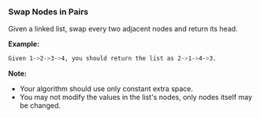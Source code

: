 ###  Swap Nodes in Pairs

Given a linked list, swap every two adjacent nodes and return its head.

**Example:**

```bash
Given 1->2->3->4, you should return the list as 2->1->4->3.
```

**Note:**

- Your algorithm should use only constant extra space.
- You may not modify the values in the list's nodes, only nodes itself may be changed.